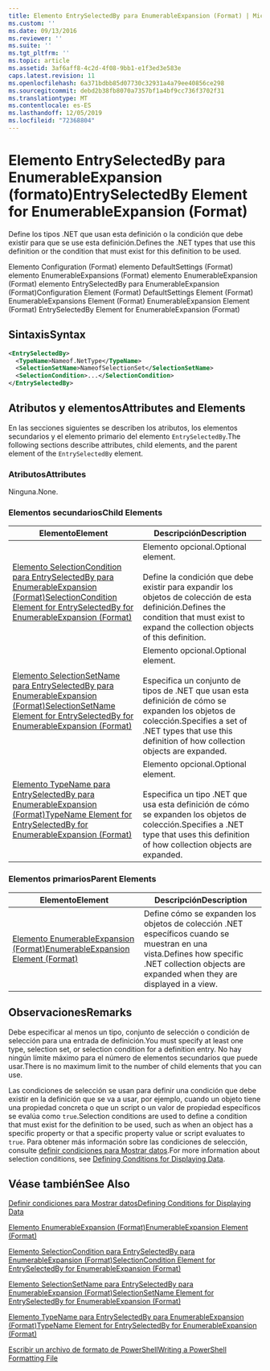```yaml
---
title: Elemento EntrySelectedBy para EnumerableExpansion (Format) | Microsoft Docs
ms.custom: ''
ms.date: 09/13/2016
ms.reviewer: ''
ms.suite: ''
ms.tgt_pltfrm: ''
ms.topic: article
ms.assetid: 3af6aff8-4c2d-4f08-9bb1-e1f3ed3e583e
caps.latest.revision: 11
ms.openlocfilehash: 6a371bdbb85d07730c32931a4a79ee40856ce298
ms.sourcegitcommit: debd2b38fb8070a7357bf1a4bf9cc736f3702f31
ms.translationtype: MT
ms.contentlocale: es-ES
ms.lasthandoff: 12/05/2019
ms.locfileid: "72368804"
---
```

# <a name="entryselectedby-element-for-enumerableexpansion-format"></a><span data-ttu-id="d14ed-102">Elemento EntrySelectedBy para EnumerableExpansion (formato)</span><span class="sxs-lookup"><span data-stu-id="d14ed-102">EntrySelectedBy Element for EnumerableExpansion (Format)</span></span>

<span data-ttu-id="d14ed-103">Define los tipos .NET que usan esta definición o la condición que debe existir para que se use esta definición.</span><span class="sxs-lookup"><span data-stu-id="d14ed-103">Defines the .NET types that use this definition or the condition that must exist for this definition to be used.</span></span>

<span data-ttu-id="d14ed-104">Elemento Configuration (Format) elemento DefaultSettings (Format) elemento EnumerableExpansions (Format) elemento EnumerableExpansion (Format) elemento EntrySelectedBy para EnumerableExpansion (Format)</span><span class="sxs-lookup"><span data-stu-id="d14ed-104">Configuration Element (Format) DefaultSettings Element (Format) EnumerableExpansions Element (Format) EnumerableExpansion Element (Format) EntrySelectedBy Element for EnumerableExpansion (Format)</span></span>

## <a name="syntax"></a><span data-ttu-id="d14ed-105">Sintaxis</span><span class="sxs-lookup"><span data-stu-id="d14ed-105">Syntax</span></span>

```xml
<EntrySelectedBy>
  <TypeName>Nameof.NetType</TypeName>
  <SelectionSetName>NameofSelectionSet</SelectionSetName>
  <SelectionCondition>...</SelectionCondition>
</EntrySelectedBy>
```

## <a name="attributes-and-elements"></a><span data-ttu-id="d14ed-106">Atributos y elementos</span><span class="sxs-lookup"><span data-stu-id="d14ed-106">Attributes and Elements</span></span>

<span data-ttu-id="d14ed-107">En las secciones siguientes se describen los atributos, los elementos secundarios y el elemento primario del elemento `EntrySelectedBy`.</span><span class="sxs-lookup"><span data-stu-id="d14ed-107">The following sections describe attributes, child elements, and the parent element of the `EntrySelectedBy` element.</span></span>

### <a name="attributes"></a><span data-ttu-id="d14ed-108">Atributos</span><span class="sxs-lookup"><span data-stu-id="d14ed-108">Attributes</span></span>

<span data-ttu-id="d14ed-109">Ninguna.</span><span class="sxs-lookup"><span data-stu-id="d14ed-109">None.</span></span>

### <a name="child-elements"></a><span data-ttu-id="d14ed-110">Elementos secundarios</span><span class="sxs-lookup"><span data-stu-id="d14ed-110">Child Elements</span></span>

|<span data-ttu-id="d14ed-111">Elemento</span><span class="sxs-lookup"><span data-stu-id="d14ed-111">Element</span></span>|<span data-ttu-id="d14ed-112">Descripción</span><span class="sxs-lookup"><span data-stu-id="d14ed-112">Description</span></span>|
|-------------|-----------------|
|[<span data-ttu-id="d14ed-113">Elemento SelectionCondition para EntrySelectedBy para EnumerableExpansion (Format)</span><span class="sxs-lookup"><span data-stu-id="d14ed-113">SelectionCondition Element for EntrySelectedBy for EnumerableExpansion (Format)</span></span>](./selectioncondition-element-for-entryselectedby-for-enumerableexpansion-format.md)|<span data-ttu-id="d14ed-114">Elemento opcional.</span><span class="sxs-lookup"><span data-stu-id="d14ed-114">Optional element.</span></span><br /><br /> <span data-ttu-id="d14ed-115">Define la condición que debe existir para expandir los objetos de colección de esta definición.</span><span class="sxs-lookup"><span data-stu-id="d14ed-115">Defines the condition that must exist to expand the collection objects of this definition.</span></span>|
|[<span data-ttu-id="d14ed-116">Elemento SelectionSetName para EntrySelectedBy para EnumerableExpansion (Format)</span><span class="sxs-lookup"><span data-stu-id="d14ed-116">SelectionSetName Element for EntrySelectedBy for EnumerableExpansion (Format)</span></span>](./selectionsetname-element-for-entryselectedby-for-enumerableexpansion-format.md)|<span data-ttu-id="d14ed-117">Elemento opcional.</span><span class="sxs-lookup"><span data-stu-id="d14ed-117">Optional element.</span></span><br /><br /> <span data-ttu-id="d14ed-118">Especifica un conjunto de tipos de .NET que usan esta definición de cómo se expanden los objetos de colección.</span><span class="sxs-lookup"><span data-stu-id="d14ed-118">Specifies a set of .NET types that use this definition of how collection objects are expanded.</span></span>|
|[<span data-ttu-id="d14ed-119">Elemento TypeName para EntrySelectedBy para EnumerableExpansion (Format)</span><span class="sxs-lookup"><span data-stu-id="d14ed-119">TypeName Element for EntrySelectedBy for EnumerableExpansion (Format)</span></span>](./typename-element-for-entryselectedby-for-enumerableexpansion-format.md)|<span data-ttu-id="d14ed-120">Elemento opcional.</span><span class="sxs-lookup"><span data-stu-id="d14ed-120">Optional element.</span></span><br /><br /> <span data-ttu-id="d14ed-121">Especifica un tipo .NET que usa esta definición de cómo se expanden los objetos de colección.</span><span class="sxs-lookup"><span data-stu-id="d14ed-121">Specifies a .NET type that uses this definition of how collection objects are expanded.</span></span>|

### <a name="parent-elements"></a><span data-ttu-id="d14ed-122">Elementos primarios</span><span class="sxs-lookup"><span data-stu-id="d14ed-122">Parent Elements</span></span>

|<span data-ttu-id="d14ed-123">Elemento</span><span class="sxs-lookup"><span data-stu-id="d14ed-123">Element</span></span>|<span data-ttu-id="d14ed-124">Descripción</span><span class="sxs-lookup"><span data-stu-id="d14ed-124">Description</span></span>|
|-------------|-----------------|
|[<span data-ttu-id="d14ed-125">Elemento EnumerableExpansion (Format)</span><span class="sxs-lookup"><span data-stu-id="d14ed-125">EnumerableExpansion Element (Format)</span></span>](./enumerableexpansion-element-format.md)|<span data-ttu-id="d14ed-126">Define cómo se expanden los objetos de colección .NET específicos cuando se muestran en una vista.</span><span class="sxs-lookup"><span data-stu-id="d14ed-126">Defines how specific .NET collection objects are expanded when they are displayed in a view.</span></span>|

## <a name="remarks"></a><span data-ttu-id="d14ed-127">Observaciones</span><span class="sxs-lookup"><span data-stu-id="d14ed-127">Remarks</span></span>

<span data-ttu-id="d14ed-128">Debe especificar al menos un tipo, conjunto de selección o condición de selección para una entrada de definición.</span><span class="sxs-lookup"><span data-stu-id="d14ed-128">You must specify at least one type, selection set, or selection condition for a definition entry.</span></span> <span data-ttu-id="d14ed-129">No hay ningún límite máximo para el número de elementos secundarios que puede usar.</span><span class="sxs-lookup"><span data-stu-id="d14ed-129">There is no maximum limit to the number of child elements that you can use.</span></span>

<span data-ttu-id="d14ed-130">Las condiciones de selección se usan para definir una condición que debe existir en la definición que se va a usar, por ejemplo, cuando un objeto tiene una propiedad concreta o que un script o un valor de propiedad específicos se evalúa como `true`.</span><span class="sxs-lookup"><span data-stu-id="d14ed-130">Selection conditions are used to define a condition that must exist for the definition to be used, such as when an object has a specific property or that a specific property value or script evaluates to `true`.</span></span> <span data-ttu-id="d14ed-131">Para obtener más información sobre las condiciones de selección, consulte [definir condiciones para Mostrar datos](./defining-conditions-for-displaying-data.md).</span><span class="sxs-lookup"><span data-stu-id="d14ed-131">For more information about selection conditions, see [Defining Conditions for Displaying Data](./defining-conditions-for-displaying-data.md).</span></span>

## <a name="see-also"></a><span data-ttu-id="d14ed-132">Véase también</span><span class="sxs-lookup"><span data-stu-id="d14ed-132">See Also</span></span>

[<span data-ttu-id="d14ed-133">Definir condiciones para Mostrar datos</span><span class="sxs-lookup"><span data-stu-id="d14ed-133">Defining Conditions for Displaying Data</span></span>](./defining-conditions-for-displaying-data.md)

[<span data-ttu-id="d14ed-134">Elemento EnumerableExpansion (Format)</span><span class="sxs-lookup"><span data-stu-id="d14ed-134">EnumerableExpansion Element (Format)</span></span>](./enumerableexpansion-element-format.md)

[<span data-ttu-id="d14ed-135">Elemento SelectionCondition para EntrySelectedBy para EnumerableExpansion (Format)</span><span class="sxs-lookup"><span data-stu-id="d14ed-135">SelectionCondition Element for EntrySelectedBy for EnumerableExpansion (Format)</span></span>](./selectioncondition-element-for-entryselectedby-for-enumerableexpansion-format.md)

[<span data-ttu-id="d14ed-136">Elemento SelectionSetName para EntrySelectedBy para EnumerableExpansion (Format)</span><span class="sxs-lookup"><span data-stu-id="d14ed-136">SelectionSetName Element for EntrySelectedBy for EnumerableExpansion (Format)</span></span>](./selectionsetname-element-for-entryselectedby-for-enumerableexpansion-format.md)

[<span data-ttu-id="d14ed-137">Elemento TypeName para EntrySelectedBy para EnumerableExpansion (Format)</span><span class="sxs-lookup"><span data-stu-id="d14ed-137">TypeName Element for EntrySelectedBy for EnumerableExpansion (Format)</span></span>](./typename-element-for-entryselectedby-for-enumerableexpansion-format.md)

[<span data-ttu-id="d14ed-138">Escribir un archivo de formato de PowerShell</span><span class="sxs-lookup"><span data-stu-id="d14ed-138">Writing a PowerShell Formatting File</span></span>](./writing-a-powershell-formatting-file.md)

